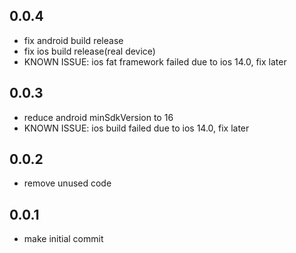 ## 0.0.4
* fix android build release
* fix ios build release(real device)
* KNOWN ISSUE: ios fat framework failed due to ios 14.0, fix later
## 0.0.3
* reduce android minSdkVersion to 16
* KNOWN ISSUE: ios build failed due to ios 14.0, fix later
## 0.0.2
* remove unused code
## 0.0.1
* make initial commit
